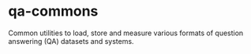 # qa-commons
Common utilities to load, store and measure various formats of question answering (QA) datasets and systems.
